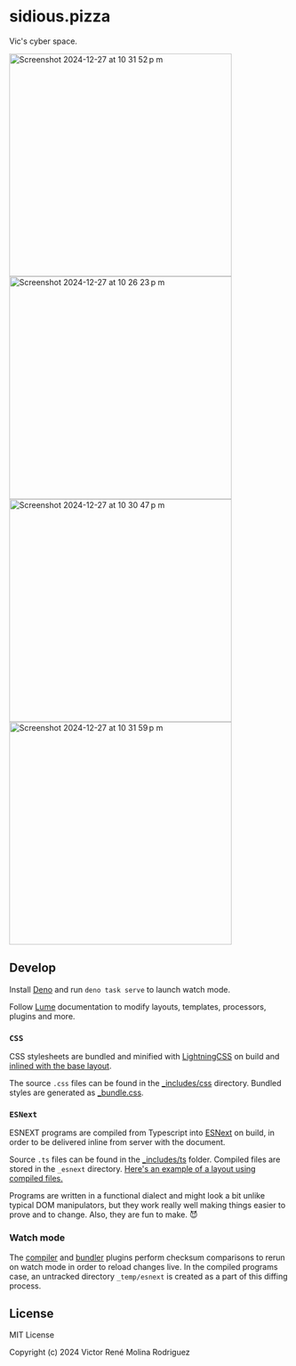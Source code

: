 # sidious.pizza

Vic's cyber space.

<img width="400" alt="Screenshot 2024-12-27 at 10 31 52 p m" src="https://github.com/user-attachments/assets/46046032-21ff-46be-bf83-57ee90bb949b" /><img width="400" alt="Screenshot 2024-12-27 at 10 26 23 p m" src="https://github.com/user-attachments/assets/29f08917-9f4c-4289-a942-4e93486354af" />
<img width="400" alt="Screenshot 2024-12-27 at 10 30 47 p m" src="https://github.com/user-attachments/assets/a5ddef61-1841-4df5-bab4-6ffc6f198e84" /><img width="400" alt="Screenshot 2024-12-27 at 10 31 59 p m" src="https://github.com/user-attachments/assets/4509ec38-6198-4b43-a287-96c9d1875b20" />


## Develop

Install [Deno](https://deno.com/) and run `deno task serve` to launch watch mode.

Follow [Lume](https://lume.land/docs/overview/about-lume/) documentation to modify layouts, templates, processors, plugins and more.

### `CSS`

CSS stylesheets are bundled and minified with [LightningCSS](https://lightningcss.dev/) on build and [inlined with the base layout](_includes/layouts/base.vto).

The source `.css` files can be found in the [\_includes/css](_includes/css) directory. Bundled styles are generated as [\_bundle.css](_bundle.css#L20).

### `ESNext`

ESNEXT programs are compiled from Typescript into [ESNext](https://developer.mozilla.org/en-US/docs/Web/JavaScript/JavaScript_technologies_overview#standardization_process) on build, in order to be delivered inline from server with the document.

Source `.ts` files can be found in the [\_includes/ts](_includes/ts) folder. Compiled files are stored in the `_esnext` directory. [Here's an example of a layout using compiled files.](_includes/layouts/swims.vto#L5)

Programs are written in a functional dialect and might look a bit unlike typical DOM manipulators, but they work really well making things easier to prove and to change. Also, they are fun to make. 😈

### Watch mode

The [compiler](plugins/compilePrograms.ts) and [bundler](plugins/bundleStyles.ts) plugins perform checksum comparisons to rerun on watch mode in order to reload changes live. In the compiled programs case, an untracked directory `_temp/esnext` is created as a part of this diffing process.

</details>

## License

MIT License

Copyright (c) 2024 Victor René Molina Rodriguez
